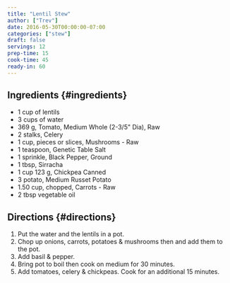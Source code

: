 ```yaml
---
title: "Lentil Stew"
author: ["Trev"]
date: 2016-05-30T00:00:00-07:00
categories: ["stew"]
draft: false
servings: 12
prep-time: 15
cook-time: 45
ready-in: 60
---
```


## Ingredients {#ingredients}

-   1 cup of lentils
-   3 cups of water
-   369 g, Tomato, Medium Whole (2-3/5" Dia), Raw
-   2 stalks, Celery
-   1 cup, pieces or slices, Mushrooms - Raw
-   1 teaspoon, Genetic Table Salt
-   1 sprinkle, Black Pepper, Ground
-   1 tbsp, Sirracha
-   1 cup 123 g, Chickpea Canned
-   3 potato, Medium Russet Potato
-   1.50 cup, chopped, Carrots - Raw
-   2 tbsp vegetable oil


## Directions {#directions}

1.  Put the water and the lentils in a pot.
2.  Chop up onions, carrots, potatoes &amp; mushrooms then and add them to the pot.
3.  Add basil &amp; pepper.
4.  Bring pot to boil then cook on medium for 30 minutes.
5.  Add tomatoes, celery &amp; chickpeas. Cook for an additional 15 minutes.